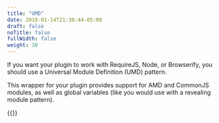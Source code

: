 ```yaml
---
title: "UMD"
date: 2018-01-14T21:38:44-05:00
draft: false
noTitle: false
fullWidth: false
weight: 30
---
```


If you want your plugin to work with RequireJS, Node, or Browserify, you should use a Universal Module Definition (UMD) pattern.

This wrapper for your plugin provides support for AMD and CommonJS modules, as well as global variables (like you would use with a revealing module pattern).

{{<cta for="toolkit-boilerplates">}}